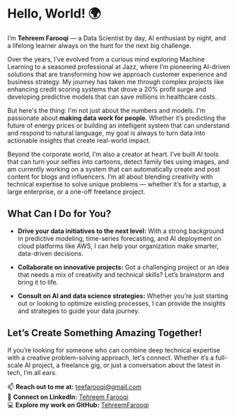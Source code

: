 # Hello, World! 🌍

I’m **Tehreem Farooqi** — a Data Scientist by day, AI enthusiast by night, and a lifelong learner always on the hunt for the next big challenge.

Over the years, I’ve evolved from a curious mind exploring Machine Learning to a seasoned professional at Jazz, where I’m pioneering AI-driven solutions that are transforming how we approach customer experience and business strategy. My journey has taken me through complex projects like enhancing credit scoring systems that drove a 20% profit surge and developing predictive models that can save millions in healthcare costs.

But here's the thing: I'm not just about the numbers and models. I'm passionate about **making data work for people**. Whether it’s predicting the future of energy prices or building an intelligent system that can understand and respond to natural language, my goal is always to turn data into actionable insights that create real-world impact.

Beyond the corporate world, I’m also a creator at heart. I’ve built AI tools that can turn your selfies into cartoons, detect family ties using images, and am currently working on a system that can automatically create and post content for blogs and influencers. I’m all about blending creativity with technical expertise to solve unique problems — whether it’s for a startup, a large enterprise, or a one-off freelance project.

## What Can I Do for You?

- **Drive your data initiatives to the next level:** With a strong background in predictive modeling, time-series forecasting, and AI deployment on cloud platforms like AWS, I can help your organization make smarter, data-driven decisions.
  
- **Collaborate on innovative projects:** Got a challenging project or an idea that needs a mix of creativity and technical skills? Let’s brainstorm and bring it to life.
  
- **Consult on AI and data science strategies:** Whether you’re just starting out or looking to optimize existing processes, I can provide the insights and strategies to guide your data journey.

## Let’s Create Something Amazing Together!

If you’re looking for someone who can combine deep technical expertise with a creative problem-solving approach, let's connect. Whether it’s a full-scale AI project, a freelance gig, or just a conversation about the latest in tech, I’m all ears.

📫 **Reach out to me at:** [teefarooqi@gmail.com](mailto:teefarooqi@gmail.com)  
💼 **Connect on LinkedIn:** [Tehreem Farooqi](https://www.linkedin.com/in/tehreemfarooqi/)  
💻 **Explore my work on GitHub:** [TehreemFarooqi](https://github.com/TehreemFarooqi)
